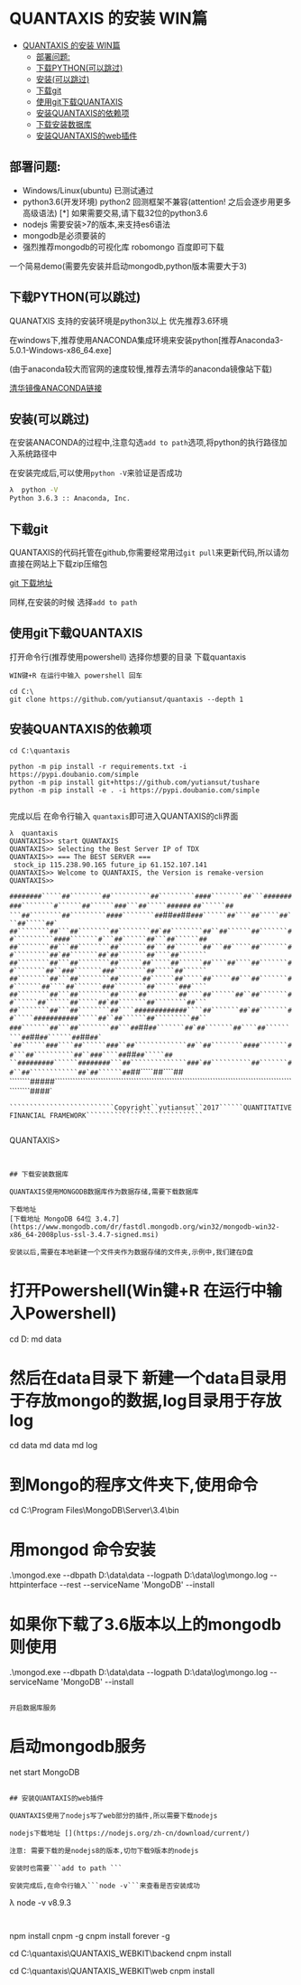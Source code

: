 # QUANTAXIS 的安装 WIN篇
<!-- TOC -->

- [QUANTAXIS 的安装 WIN篇](#quantaxis-的安装-win篇)
    - [部署问题:](#部署问题)
    - [下载PYTHON(可以跳过)](#下载python可以跳过)
    - [安装(可以跳过)](#安装可以跳过)
    - [下载git](#下载git)
    - [使用git下载QUANTAXIS](#使用git下载quantaxis)
    - [安装QUANTAXIS的依赖项](#安装quantaxis的依赖项)
    - [下载安装数据库](#下载安装数据库)
    - [安装QUANTAXIS的web插件](#安装quantaxis的web插件)

<!-- /TOC -->
## 部署问题:

- Windows/Linux(ubuntu) 已测试通过
- python3.6(开发环境) python2 回测框架不兼容(attention! 之后会逐步用更多高级语法)   [*] 如果需要交易,请下载32位的python3.6
- nodejs 需要安装>7的版本,来支持es6语法
- mongodb是必须要装的
- 强烈推荐mongodb的可视化库  robomongo 百度即可下载

一个简易demo(需要先安装并启动mongodb,python版本需要大于3)





## 下载PYTHON(可以跳过)

QUANATXIS 支持的安装环境是python3以上 优先推荐3.6环境

在windows下,推荐使用ANACONDA集成环境来安装python[推荐Anaconda3-5.0.1-Windows-x86_64.exe]

(由于anaconda较大而官网的速度较慢,推荐去清华的anaconda镜像站下载)

[清华镜像ANACONDA链接](https://mirrors.tuna.tsinghua.edu.cn/anaconda/archive/)

## 安装(可以跳过)

在安装ANACONDA的过程中,注意勾选```add to path```选项,将python的执行路径加入系统路径中

在安装完成后,可以使用```python -V```来验证是否成功

```bash
λ  python -V
Python 3.6.3 :: Anaconda, Inc.
```

## 下载git

QUANTAXIS的代码托管在github,你需要经常用过```git pull```来更新代码,所以请勿直接在网站上下载zip压缩包

[git 下载地址](http://rj.baidu.com/soft/detail/40642.html)

同样,在安装的时候 选择```add to path```

## 使用git下载QUANTAXIS

打开命令行(推荐使用powershell) 选择你想要的目录 下载quantaxis


``` 
WIN键+R 在运行中输入 powershell 回车

cd C:\
git clone https://github.com/yutiansut/quantaxis --depth 1 
```

## 安装QUANTAXIS的依赖项

```
cd C:\quantaxis

python -m pip install -r requirements.txt -i https://pypi.doubanio.com/simple
python -m pip install git+https://github.com/yutiansut/tushare
python -m pip install -e . -i https://pypi.doubanio.com/simple


```

完成以后 在命令行输入 ```quantaxis```即可进入QUANTAXIS的cli界面

```
λ  quantaxis
QUANTAXIS>> start QUANTAXIS
QUANTAXIS>> Selecting the Best Server IP of TDX
QUANTAXIS>> === The BEST SERVER ===
 stock_ip 115.238.90.165 future_ip 61.152.107.141
QUANTAXIS>> Welcome to QUANTAXIS, the Version is remake-version
QUANTAXIS>>
 ````````````````````````````````````````````````````````````````````````````````````````````````````````````````````````
  ``########`````##````````##``````````##`````````####````````##```##########````````#``````##``````###```##`````######``
  `##``````## ```##````````##`````````####````````##`##```````##```````##```````````###``````##````##`````##```##`````##`
  ##````````##```##````````##````````##`##````````##``##``````##```````##``````````####```````#```##``````##```##``````##
  ##````````##```##````````##```````##```##```````##```##`````##```````##`````````##`##```````##`##```````##````##```````
  ##````````##```##````````##``````##`````##``````##````##````##```````##````````##``###```````###````````##`````##``````
  ##````````##```##````````##``````##``````##`````##`````##```##```````##```````##````##```````###````````##``````###````
  ##````````##```##````````##`````##````````##````##``````##``##```````##``````##``````##`````##`##```````##````````##```
  ##````````##```##````````##````#############````##```````##`##```````##`````###########`````##``##``````##`````````##``
  ###```````##```##````````##```##```````````##```##```````##`##```````##````##`````````##```##```##``````##```##`````##`
  `##``````###````##``````###``##`````````````##``##````````####```````##```##``````````##``###````##`````##````##`````##
  ``#########``````########```##``````````````###`##``````````##```````##``##````````````##`##``````##````##`````##````##
  ````````#####`````````````````````````````````````````````````````````````````````````````````````````````````````####`
  ```````````````````````````````````````````````````````````````````````````````````````````````````````````````````````
  ``````````````````````````Copyright``yutiansut``2017``````QUANTITATIVE FINANCIAL FRAMEWORK`````````````````````````````
  ```````````````````````````````````````````````````````````````````````````````````````````````````````````````````````
 ````````````````````````````````````````````````````````````````````````````````````````````````````````````````````````
 ````````````````````````````````````````````````````````````````````````````````````````````````````````````````````````

QUANTAXIS>
```


## 下载安装数据库

QUANTAXIS使用MONGODB数据库作为数据存储,需要下载数据库

下载地址
[下载地址 MongoDB 64位 3.4.7](https://www.mongodb.com/dr/fastdl.mongodb.org/win32/mongodb-win32-x86_64-2008plus-ssl-3.4.7-signed.msi)

安装以后,需要在本地新建一个文件夹作为数据存储的文件夹,示例中,我们建在D盘

```
# 打开Powershell(Win键+R 在运行中输入Powershell)
cd D:
md data
# 然后在data目录下 新建一个data目录用于存放mongo的数据,log目录用于存放log
cd data
md data
md log
# 到Mongo的程序文件夹下,使用命令
cd C:\Program Files\MongoDB\Server\3.4\bin
# 用mongod 命令安装
.\mongod.exe --dbpath  D:\data\data  --logpath D:\data\log\mongo.log --httpinterface --rest --serviceName 'MongoDB' --install


# 如果你下载了3.6版本以上的mongodb 则使用

.\mongod.exe --dbpath  D:\data\data  --logpath D:\data\log\mongo.log --serviceName 'MongoDB' --install
```

开启数据库服务

```
# 启动mongodb服务
net start MongoDB
```

## 安装QUANTAXIS的web插件

QUANTAXIS使用了nodejs写了web部分的插件,所以需要下载nodejs

nodejs下载地址 [](https://nodejs.org/zh-cn/download/current/)

注意: 需要下载的是nodejs8的版本,切勿下载9版本的nodejs

安装时也需要```add to path ```

安装完成后,在命令行输入```node -v```来查看是否安装成功

```
λ  node -v
v8.9.3
```


```
npm install cnpm -g
cnpm install forever -g

cd C:\quantaxis\QUANTAXIS_WEBKIT\backend
cnpm install

cd C:\quantaxis\QUANTAXIS_WEBKIT\web
cnpm install

```


